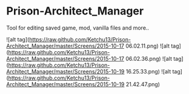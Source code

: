 # Prison-Architect_Manager
Tool for editing saved game, mod, vanilla files and more..

![alt tag](https://raw.github.com/Ketchu13/Prison-Architect_Manager/master/Screens/2015-10-17 06.02.11.png)
![alt tag](https://raw.github.com/Ketchu13/Prison-Architect_Manager/master/Screens/2015-10-17 06.02.36.png)
![alt tag](https://raw.github.com/Ketchu13/Prison-Architect_Manager/master/Screens/2015-10-19 16.25.33.png)
![alt tag](https://raw.github.com/Ketchu13/Prison-Architect_Manager/master/Screens/2015-10-19 21.42.47.png)